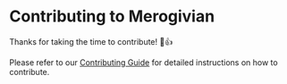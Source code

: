 # Contributing to Merogivian

Thanks for taking the time to contribute! :tada::+1:

Please refer to our [Contributing Guide](https://www.chatwoot.com/docs/contributing-guide) for detailed instructions on how to contribute.
